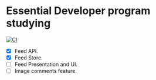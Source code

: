 # Essential Developer program studying

[![CI](https://github.com/Alex111one/ios-lead-essentials-challenges/actions/workflows/CI.yml/badge.svg)](https://github.com/Alex111one/ios-lead-essentials-challenges/actions/workflows/CI.yml)

- [x] Feed API.
- [x] Feed Store.
- [ ] Feed Presentation and UI.
- [ ] Image comments feature.
